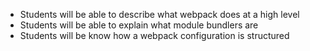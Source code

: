 - Students will be able to describe what webpack does at a high level
- Students will be able to explain what module bundlers are
- Students will be know how a webpack configuration is structured

